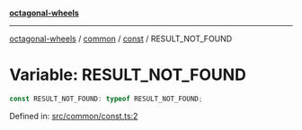 [**octagonal-wheels**](../../../README.md)

***

[octagonal-wheels](../../../modules.md) / [common](../../README.md) / [const](../README.md) / RESULT\_NOT\_FOUND

# Variable: RESULT\_NOT\_FOUND

```ts
const RESULT_NOT_FOUND: typeof RESULT_NOT_FOUND;
```

Defined in: [src/common/const.ts:2](https://github.com/vrtmrz/octagonal-wheels/blob/main/src/common/const.ts#L2)

